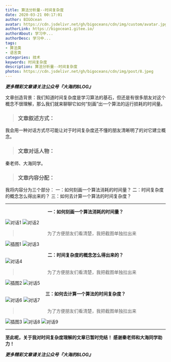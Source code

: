 ```yaml
---
title: 算法分析量--时间复杂度
date: 2020-03-21 00:17:01
author: BIGOcean
avatar: https://cdn.jsdelivr.net/gh/bigoceans/cdn/img/custom/avatar.jpg
authorLink: https://bigocean1.gitee.io/ 
authorAbout: 学习中... 
authorDesc: 学习中...
tags: 
- 算法类
- 语言类
categories: 技术
keywords: 时间复杂度
description: 算法分析量--时间复杂度
photos: https://cdn.jsdelivr.net/gh/bigoceans/cdn/img/post/8.jpeg
---
```


***更多精彩文章请关注公众号『大海的BLOG』***

文章创造背景：我们知道时间复杂度是学习算法的基石，但还是有很多朋友对这个概念不很理解，那么我们就来聊聊它如何“刻画”出一个算法的运行损耗的时间量。

>### 文章叙述方式：
我会用一种对话方式尽可能让对于时间复杂度还不懂的朋友清晰明了的对它建立概念。
>### 文章对话人物：
秦老师、大海同学。
>### 文章内容分配：
我将内容分为三个部分：
                                                         一：如何刻画一个算法消耗的时间量？
                                                         二：时间复杂度的概念怎么得出来的？
                                                         三：如何去计算一个算法的时间复杂度？
***

**<center> 一：如何刻画一个算法消耗的时间量？ </center>**

![对话1](https://i.loli.net/2020/03/20/ZjDApaJdohRSW7s.png)
![对话2](https://i.loli.net/2020/03/21/bL4zArIgvcMV6WE.png)

><center>为了方便朋友们看清楚，我把截图单独拉出来</center>

![插图1](https://i.loli.net/2020/03/21/SiL27DqdI8Mlkew.png)
![对话3](https://i.loli.net/2020/03/21/wFdNMvce9ACgW1m.png)
**<center> 二：时间复杂度的概念怎么得出来的？ </center>**
![对话4](https://i.loli.net/2020/03/21/ybt1zsgxEGTVYD5.png)

><center>为了方便朋友们看清楚，我把截图单独拉出来</center>

![插图2](https://i.loli.net/2020/03/21/5sMtQi9VerGRU3S.png)
![对话5](https://i.loli.net/2020/03/21/9T1OpMCjs3SRuVw.png)
**<center> 三：如何去计算一个算法的时间复杂度？ </center>**
![对话6](https://i.loli.net/2020/03/21/1V6ZdEpfRncJx8t.png)
![对话7](https://i.loli.net/2020/03/21/xdCXKkOosrH24b3.png)

><center>为了方便朋友们看清楚，我把截图单独拉出来</center>

![插图3](https://i.loli.net/2020/03/21/Tb8zhHRcWgQ5e1n.png)
![对话8](https://i.loli.net/2020/03/21/64o3aY5zK29OQTd.png)
![对话9](https://i.loli.net/2020/03/21/vpNVqFJo9Un2DP1.png)

***
**至此呢，关于我对时间复杂度理解的文章已暂时完结！
感谢秦老师和大海同学助力！**

***更多精彩文章请关注公众号『大海的BLOG』***